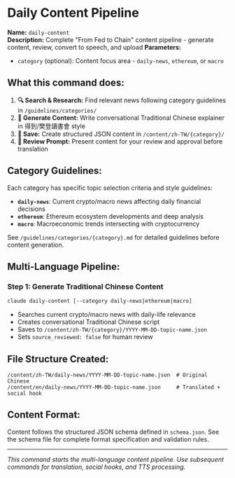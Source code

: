 # Daily Content Pipeline

**Name:** `daily-content`  
**Description:** Complete "From Fed to Chain" content pipeline - generate content, review, convert to speech, and upload
**Parameters:**
- `category` (optional): Content focus area - `daily-news`, `ethereum`, or `macro`

## What this command does:

1. **🔍 Search & Research:** Find relevant news following category guidelines in `/guidelines/categories/`
2. **📝 Generate Content:** Write conversational Traditional Chinese explainer in 得到/樊登讀書會 style  
3. **💾 Save:** Create structured JSON content in `/content/zh-TW/{category}/`
4. **👀 Review Prompt:** Present content for your review and approval before translation

## Category Guidelines:

Each category has specific topic selection criteria and style guidelines:
- **`daily-news`**: Current crypto/macro news affecting daily financial decisions
- **`ethereum`**: Ethereum ecosystem developments and deep analysis  
- **`macro`**: Macroeconomic trends intersecting with cryptocurrency

See `/guidelines/categories/{category}.md` for detailed guidelines before content generation.

## Multi-Language Pipeline:

### Step 1: Generate Traditional Chinese Content
```bash
claude daily-content [--category daily-news|ethereum|macro]
```
- Searches current crypto/macro news with daily-life relevance
- Creates conversational Traditional Chinese script
- Saves to `/content/zh-TW/{category}/YYYY-MM-DD-topic-name.json`
- Sets `source_reviewed: false` for human review

## File Structure Created:
```
/content/zh-TW/daily-news/YYYY-MM-DD-topic-name.json  # Original Chinese
/content/en/daily-news/YYYY-MM-DD-topic-name.json     # Translated + social hook
```

## Content Format:

Content follows the structured JSON schema defined in `schema.json`. See the schema file for complete format specification and validation rules.

---

*This command starts the multi-language content pipeline. Use subsequent commands for translation, social hooks, and TTS processing.*